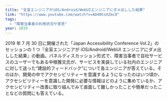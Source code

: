 ```yaml
---
title: "全盲エンジニアがiOS/Android/WebUIエンジニアにダメ出しした結果"
link: "https://www.youtube.com/watch?v=AD4NtnXZmc0"
tags:
  - "障害当事者の利用状況や意見"
year: 2019
---
```


2019 年 7 月 30 日に開催された「Japan Accessibility Conference Vol.2」のセッションの 1 つ『全盲エンジニアが iOS/Android/WebUI エンジニアにダメ出しした結果』の動画。パネルディスカッション形式で、障害当事者で自社サービスのユーザーでもある中根雅文氏が、サービスを実装している社内のエンジニアに対して送った“建設的フィードバック”について各エンジニアが答えている。そのほか、開発の中でアクセシビリティーを意識するようになったのはいつ頃か、アクセシビリティーを意識した開発に必要な情報はどのように集めているか、アクセシビリティー改善に取り組んでみて直面して難しかったことや簡単だったことなどの質問にも答えている。
